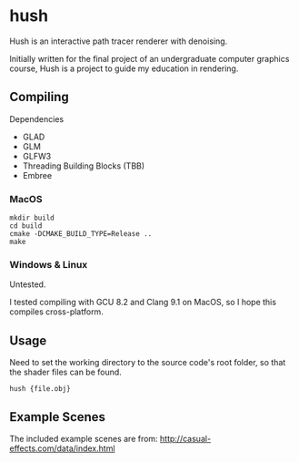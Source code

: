 # hush
Hush is an interactive path tracer renderer with denoising. 

Initially written for the final project of an undergraduate computer graphics course, Hush is a project to guide my education in rendering. 

## Compiling
Dependencies
- GLAD
- GLM
- GLFW3
- Threading Building Blocks (TBB)
- Embree

### MacOS
```
mkdir build
cd build
cmake -DCMAKE_BUILD_TYPE=Release ..
make
```

### Windows & Linux
Untested. 

I tested compiling with GCU 8.2 and Clang 9.1 on MacOS, so I hope this compiles cross-platform.

## Usage
Need to set the working directory to the source code's root folder, so that the shader files can be found.
```
hush {file.obj}
```

## Example Scenes
The included example scenes are from:
http://casual-effects.com/data/index.html